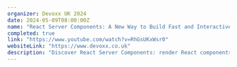 ```yaml
---
organizer: Devoxx UK 2024
date: 2024-05-09T08:00:00Z
name: "React Server Components: A New Way to Build Fast and Interactive Web Apps"
completed: true
link: "https://www.youtube.com/watch?v=RhGsUKxWsr0"
websiteLink: "https://www.devoxx.co.uk"
description: "Discover React Server Components: render React components on the server, stream them to the client, and build rich, interactive web interfaces with minimal client-side code. Learn how they work, and their benefits over traditional approaches, see real-world examples, and get best practices for adopting them in your projects."
---
```

